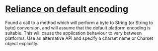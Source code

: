 # [Reliance on default encoding](https://spotbugs.readthedocs.io/en/latest/bugDescriptions.html#DM_DEFAULT_ENCODING)

 Found a call to a method which will perform a byte to String (or String to byte) conversion, and will assume that the default platform encoding is suitable. This will cause the application behaviour to vary between platforms. Use an alternative API and specify a charset name or Charset object explicitly.